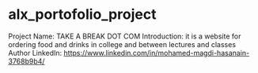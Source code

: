 # alx_portofolio_project
Project Name: 
TAKE A BREAK DOT COM
Introduction:
it is a website for ordering food and drinks in college and between lectures and classes
Author LinkedIn:
https://www.linkedin.com/in/mohamed-magdi-hasanain-3768b9b4/
